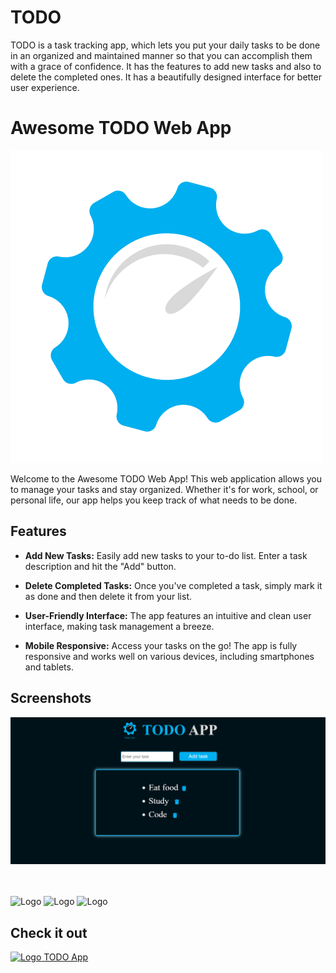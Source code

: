 # TODO
TODO is a task tracking app, which lets you put your daily tasks to be done in an organized and maintained manner so that you can accomplish them with a grace of confidence. It has the features to add new tasks and also to delete the completed ones. It has a beautifully designed interface for better user experience.
# Awesome TODO Web App

![TODO App Logo](assets/logo_todo.png)

Welcome to the Awesome TODO Web App! This web application allows you to manage your tasks and stay organized. Whether it's for work, school, or personal life, our app helps you keep track of what needs to be done.

## Features

- **Add New Tasks:** Easily add new tasks to your to-do list. Enter a task description and hit the "Add" button.

- **Delete Completed Tasks:** Once you've completed a task, simply mark it as done and then delete it from your list.

- **User-Friendly Interface:** The app features an intuitive and clean user interface, making task management a breeze.

- **Mobile Responsive:** Access your tasks on the go! The app is fully responsive and works well on various devices, including smartphones and tablets.

## Screenshots

![Screenshot 1](assets/screenshot1.png)


 <br> <br> ![Logo](https://user-images.githubusercontent.com/113718835/193536155-c1a5b7fb-325b-41f6-a0f2-5248c0391e74.png) ![Logo](https://user-images.githubusercontent.com/113718835/193537124-5250b8e1-11c8-4e4a-820d-8c2da83efac7.png) ![Logo](https://user-images.githubusercontent.com/113718835/193537432-4964c87a-5b5b-48cd-8955-d6b98249d962.png)

 ## Check it out

[![Logo](https://user-images.githubusercontent.com/113718835/193540808-2770ee2d-77b6-4741-a7ed-e62632295bc1.png) TODO App](https://anirudhhanda.github.io/TODO/)


